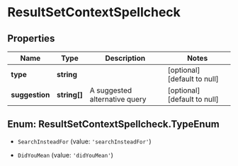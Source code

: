 # ResultSetContextSpellcheck

## Properties
Name | Type | Description | Notes
------------ | ------------- | ------------- | -------------
**type** | **string** |  | [optional] [default to null]
**suggestion** | **string[]** | A suggested alternative query | [optional] [default to null]


<a name="ResultSetContextSpellcheck.TypeEnum"></a>
## Enum: ResultSetContextSpellcheck.TypeEnum


* `SearchInsteadFor` (value: `'searchInsteadFor'`)

* `DidYouMean` (value: `'didYouMean'`)




